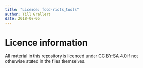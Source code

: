```yaml
---
title: "Licence: food-riots_tools"
author: Till Grallert
date: 2018-06-05
---
```


# Licence information

All material in this repository is licenced under [CC BY-SA 4.0](http://creativecommons.org/licenses/by-sa/4.0/) if not otherwise stated in the files themselves.
